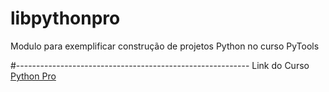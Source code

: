 # libpythonpro
Modulo para exemplificar construção de projetos Python no curso PyTools

#----------------------------------------------------------
Link do Curso [Python Pro](https://plataforma.dev.pro.br/)